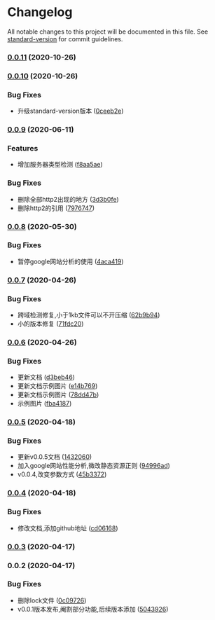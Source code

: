 # Changelog

All notable changes to this project will be documented in this file. See [standard-version](https://github.com/conventional-changelog/standard-version) for commit guidelines.

### [0.0.11](https://github.com/SummerJoan3/web-scouter/compare/v0.0.10...v0.0.11) (2020-10-26)

### [0.0.10](https://github.com/SummerJoan3/web-scouter/compare/v0.0.9...v0.0.10) (2020-10-26)


### Bug Fixes

* 升级standard-version版本 ([0ceeb2e](https://github.com/SummerJoan3/web-scouter/commit/0ceeb2e94349414d72c0ba3156d3cb21efd19e3a))

### [0.0.9](https://github.com/SummerJoan3/web-scouter/compare/v0.0.8...v0.0.9) (2020-06-11)


### Features

* 增加服务器类型检测 ([f8aa5ae](https://github.com/SummerJoan3/web-scouter/commit/f8aa5aef6a9fe1da3f96e0d8d7921b536e4063fc))


### Bug Fixes

* 删除全部http2出现的地方 ([3d3b0fe](https://github.com/SummerJoan3/web-scouter/commit/3d3b0fe50efcc7bcf82cc2b08d1e029726691a8e))
* 删除http2的引用 ([7976747](https://github.com/SummerJoan3/web-scouter/commit/7976747601f174819573ceade99c8aad30244eb0))

### [0.0.8](https://github.com/SummerJoan3/web-scouter/compare/v0.0.7...v0.0.8) (2020-05-30)


### Bug Fixes

* 暂停google网站分析的使用 ([4aca419](https://github.com/SummerJoan3/web-scouter/commit/4aca4190ef41939df9b4c5e97f017d1307e20695))

### [0.0.7](https://github.com/SummerJoan3/web-scouter/compare/v0.0.6...v0.0.7) (2020-04-26)


### Bug Fixes

* 跨域检测修复,小于1kb文件可以不开压缩 ([62b9b94](https://github.com/SummerJoan3/web-scouter/commit/62b9b94dc941fa9ccde063fd59cf560e6356da5b))
* 小的版本修复 ([71fdc20](https://github.com/SummerJoan3/web-scouter/commit/71fdc2035228b5ddd316c493c90a5bc4fb69da2c))

### [0.0.6](https://github.com/SummerJoan3/web-scouter/compare/v0.0.5...v0.0.6) (2020-04-26)


### Bug Fixes

* 更新文档 ([d3beb46](https://github.com/SummerJoan3/web-scouter/commit/d3beb46529fb22a55bc9fb6f373d3348d14c95a7))
* 更新文档示例图片 ([e14b769](https://github.com/SummerJoan3/web-scouter/commit/e14b76901024525b02353e84e57850397debef2b))
* 更新文档示例图片 ([78dd47b](https://github.com/SummerJoan3/web-scouter/commit/78dd47be363f7af605423b0a2f3f8dde7dfcc382))
* 示例图片 ([fba4187](https://github.com/SummerJoan3/web-scouter/commit/fba41870caab03b2ab539cd817629d5c93e92456))

### [0.0.5](https://github.com/SummerJoan3/web-scouter/compare/v0.0.4...v0.0.5) (2020-04-18)


### Bug Fixes

* 更新v0.0.5文档 ([1432060](https://github.com/SummerJoan3/web-scouter/commit/1432060b3287e109ebff4990505b79078e1cb66a))
* 加入google网站性能分析,微改静态资源正则 ([94996ad](https://github.com/SummerJoan3/web-scouter/commit/94996ad9889c5dc715531a4228187092bcc1f6ae))
* v0.0.4,改变参数方式 ([45b3372](https://github.com/SummerJoan3/web-scouter/commit/45b337285342c42effb5c94afc9b3351b33b4ec6))

### [0.0.4](https://github.com/SummerJoan3/web-scouter/compare/v0.0.3...v0.0.4) (2020-04-18)


### Bug Fixes

* 修改文档,添加github地址 ([cd06168](https://github.com/SummerJoan3/web-scouter/commit/cd06168735ddfd072f4abb7ffbad2e43894c1c33))

### [0.0.3](https://github.com/SummerJoan3/web-scouter/compare/v0.0.2...v0.0.3) (2020-04-17)

### 0.0.2 (2020-04-17)


### Bug Fixes

* 删除lock文件 ([0c09726](https://github.com/SummerJoan3/web-scouter/commit/0c09726dd787e09493d9d13231a71c313c7139ff))
* v0.0.1版本发布,阉割部分功能,后续版本添加 ([5043926](https://github.com/SummerJoan3/web-scouter/commit/5043926d16f315c6152aa12d7dbaee90a5eba45d))
